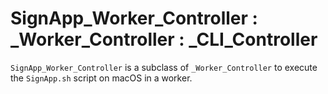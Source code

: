 # SignApp_Worker_Controller : _Worker_Controller : _CLI_Controller

`SignApp_Worker_Controller` is a subclass of `_Worker_Controller` to execute the `SignApp.sh` script on macOS in a worker. 
